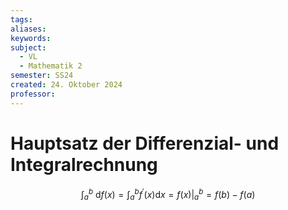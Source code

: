 ```yaml
---
tags: 
aliases: 
keywords: 
subject:
  - VL
  - Mathematik 2
semester: SS24
created: 24. Oktober 2024
professor:
---
```

 
# Hauptsatz der Differenzial- und Integralrechnung

$$
\int_a^b \mathrm{~d} f(x)=\int_a^b f^{\prime}(x) \mathrm{d} x=\left.f(x)\right|_a ^b=f(b)-f(a) 
$$